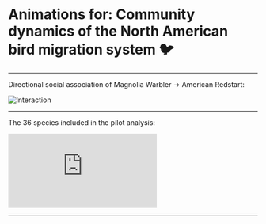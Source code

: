 # **Animations for: Community dynamics of the North American bird migration system** :bird:


-----
Directional social association of Magnolia Warbler -> American Redstart:

![Interaction](https://chenyangkang.github.io/co_migration_poster_QR_code/assets/Interaction_Magnolia%20Warbler_to_American%20Redstart_no_filter.nosig.pred.gif)

-----

The 36 species included in the pilot analysis:

![species](https://chenyangkang.github.io/co_migration_poster_QR_code/assets/Annual_cycle_of_phenology_by_species.pdf)

-----

